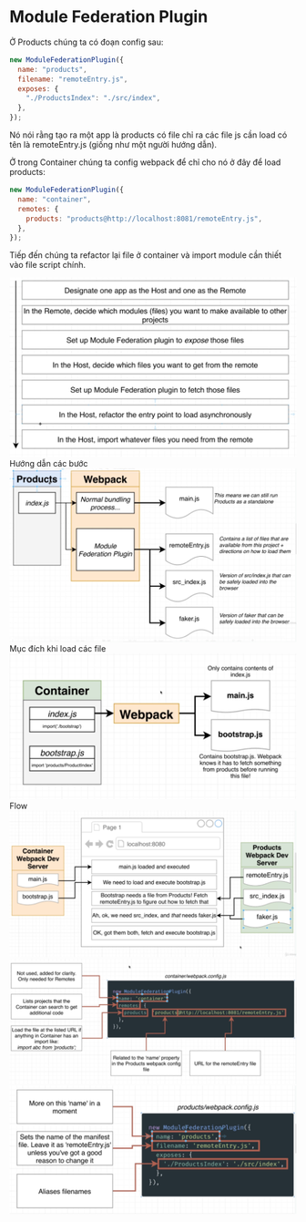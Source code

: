 # Module Federation Plugin

Ở Products chúng ta có đoạn config sau:

```javascript
new ModuleFederationPlugin({
  name: "products",
  filename: "remoteEntry.js",
  exposes: {
    "./ProductsIndex": "./src/index",
  },
});
```

Nó nói rằng tạo ra một app là products có file chỉ ra các file js cần load có tên là remoteEntry.js (giống như một người hướng dẫn).

Ở trong Container chúng ta config webpack để chỉ cho nó ở đây để load products:

```javascript
new ModuleFederationPlugin({
  name: "container",
  remotes: {
    products: "products@http://localhost:8081/remoteEntry.js",
  },
});
```

Tiếp đến chúng ta refactor lại file ở container và import module cần thiết vào file script chính.

![01](./img/01.png)
Hướng dẫn các bước
![02](./img/02.png)
Mục đích khi load các file
![03](./img/03.png)
Flow
![04](./img/04.png)
![05](./img/05.png)
![06](./img/06.png)
